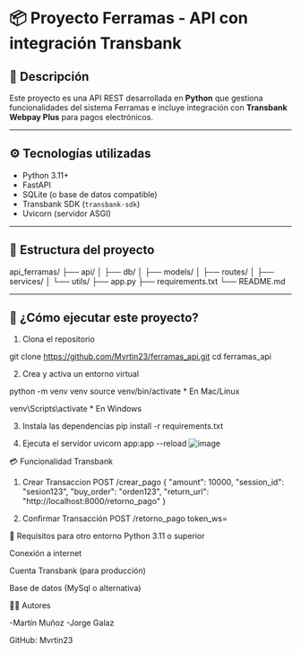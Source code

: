 # 📦 Proyecto Ferramas - API con integración Transbank

## 🧾 Descripción

Este proyecto es una API REST desarrollada en **Python** que gestiona funcionalidades del sistema Ferramas e incluye integración con **Transbank Webpay Plus** para pagos electrónicos.

---

## ⚙️ Tecnologías utilizadas

- Python 3.11+
- FastAPI
- SQLite (o base de datos compatible)
- Transbank SDK (`transbank-sdk`)
- Uvicorn (servidor ASGI)

---

## 📁 Estructura del proyecto
api_ferramas/
├── api/
│ ├── db/
│ ├── models/
│ ├── routes/
│ ├── services/
│ └── utils/
├── app.py
├── requirements.txt
└── README.md



---

## 🚀 ¿Cómo ejecutar este proyecto?


1. Clona el repositorio

git clone https://github.com/Mvrtin23/ferramas_api.git
cd ferramas_api

2. Crea y activa un entorno virtual

python -m venv venv
source venv/bin/activate  * En Mac/Linux

venv\Scripts\activate     * En Windows

3. Instala las dependencias
pip install -r requirements.txt

4. Ejecuta el servidor
uvicorn app:app --reload
![image](https://github.com/user-attachments/assets/91701695-dd64-4aa7-bbba-5c4bf199c88d)

💳 Funcionalidad Transbank
1. Crear Transaccion
   POST /crear_pago
{
  "amount": 10000,
  "session_id": "sesion123",
  "buy_order": "orden123",
  "return_url": "http://localhost:8000/retorno_pago"
}

2. Confirmar Transacción
   POST /retorno_pago
token_ws=<token>


📌 Requisitos para otro entorno
Python 3.11 o superior

Conexión a internet

Cuenta Transbank (para producción)

Base de datos (MySql o alternativa)

👨‍💻 Autores

-Martín Muñoz
-Jorge Galaz

GitHub: Mvrtin23


